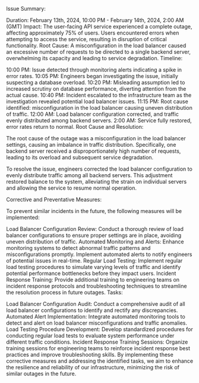
Issue Summary:

Duration: February 13th, 2024, 10:00 PM - February 14th, 2024, 2:00 AM (GMT)
Impact: The user-facing API service experienced a complete outage, affecting approximately 75% of users. Users encountered errors when attempting to access the service, resulting in disruption of critical functionality.
Root Cause: A misconfiguration in the load balancer caused an excessive number of requests to be directed to a single backend server, overwhelming its capacity and leading to service degradation.
Timeline:

10:00 PM: Issue detected through monitoring alerts indicating a spike in error rates.
10:05 PM: Engineers began investigating the issue, initially suspecting a database overload.
10:20 PM: Misleading assumption led to increased scrutiny on database performance, diverting attention from the actual cause.
10:40 PM: Incident escalated to the infrastructure team as the investigation revealed potential load balancer issues.
11:15 PM: Root cause identified: misconfiguration in the load balancer causing uneven distribution of traffic.
12:00 AM: Load balancer configuration corrected, and traffic evenly distributed among backend servers.
2:00 AM: Service fully restored, error rates return to normal.
Root Cause and Resolution:

The root cause of the outage was a misconfiguration in the load balancer settings, causing an imbalance in traffic distribution. Specifically, one backend server received a disproportionately high number of requests, leading to its overload and subsequent service degradation.

To resolve the issue, engineers corrected the load balancer configuration to evenly distribute traffic among all backend servers. This adjustment restored balance to the system, alleviating the strain on individual servers and allowing the service to resume normal operation.

Corrective and Preventative Measures:

To prevent similar incidents in the future, the following measures will be implemented:

Load Balancer Configuration Review: Conduct a thorough review of load balancer configurations to ensure proper settings are in place, avoiding uneven distribution of traffic.
Automated Monitoring and Alerts: Enhance monitoring systems to detect abnormal traffic patterns and misconfigurations promptly. Implement automated alerts to notify engineers of potential issues in real-time.
Regular Load Testing: Implement regular load testing procedures to simulate varying levels of traffic and identify potential performance bottlenecks before they impact users.
Incident Response Training: Provide additional training to engineering teams on incident response protocols and troubleshooting techniques to streamline the resolution process in future outages.
Tasks:

Load Balancer Configuration Audit: Conduct a comprehensive audit of all load balancer configurations to identify and rectify any discrepancies.
Automated Alert Implementation: Integrate automated monitoring tools to detect and alert on load balancer misconfigurations and traffic anomalies.
Load Testing Procedure Development: Develop standardized procedures for conducting regular load tests to evaluate system performance under different traffic conditions.
Incident Response Training Sessions: Organize training sessions for engineering teams to reinforce incident response best practices and improve troubleshooting skills.
By implementing these corrective measures and addressing the identified tasks, we aim to enhance the resilience and reliability of our infrastructure, minimizing the risk of similar outages in the future.


